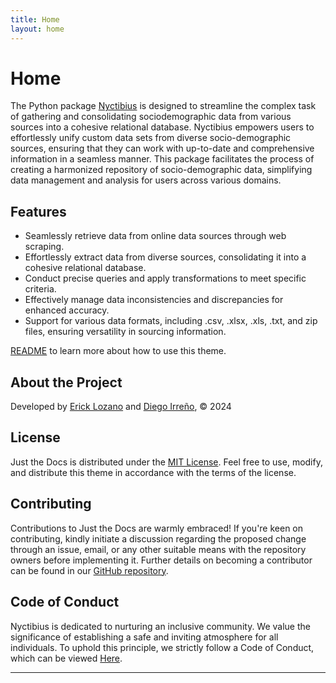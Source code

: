 ```yaml
---
title: Home
layout: home
---
```


# Home

The Python package [Nyctibius] is designed to streamline the complex task of gathering and consolidating sociodemographic data from various sources into a cohesive relational database. Nyctibius empowers users to effortlessly unify custom data sets from diverse socio-demographic sources, ensuring that they can work with up-to-date and comprehensive information in a seamless manner. This package facilitates the process of creating a harmonized repository of socio-demographic data, simplifying data management and analysis for users across various domains.

## Features

- Seamlessly retrieve data from online data sources through web scraping.
- Effortlessly extract data from diverse sources, consolidating it into a cohesive relational database.
- Conduct precise queries and apply transformations to meet specific criteria.
- Effectively manage data inconsistencies and discrepancies for enhanced accuracy.
- Support for various data formats, including .csv, .xlsx, .xls, .txt, and zip files, ensuring versatility in sourcing information.

[README] to learn more about how to use this theme.

## About the Project

Developed by [Erick Lozano] and [Diego Irreño], © 2024

## License

Just the Docs is distributed under the [MIT License]. Feel free to use, modify, and distribute this theme in accordance with the terms of the license.

## Contributing


Contributions to Just the Docs are warmly embraced! If you're keen on contributing, kindly initiate a discussion regarding the proposed change through an issue, email, or any other suitable means with the repository owners before implementing it. Further details on becoming a contributor can be found in our [GitHub repository].
## Code of Conduct


Nyctibius is dedicated to nurturing an inclusive community. We value the significance of establishing a safe and inviting atmosphere for all individuals. To uphold this principle, we strictly follow a Code of Conduct, which can be viewed [Here].
 
----

[Erick Lozano]: https://github.com/Ersebreck
[Diego Irreño]: https://github.com/dirreno
[MIT License]: https://opensource.org/licenses/MIT
[Nyctibius]: https://github.com/Ersebreck/Nyctibius
[README]: https://github.com/just-the-docs/just-the-docs-template/blob/main/README.md
[GitHub repository]: https://github.com/Ersebreck/Nyctibius
[Here]: https://github.com/Ersebreck/Nyctibius/blob/main/CODE_OF_CONDUCT.md